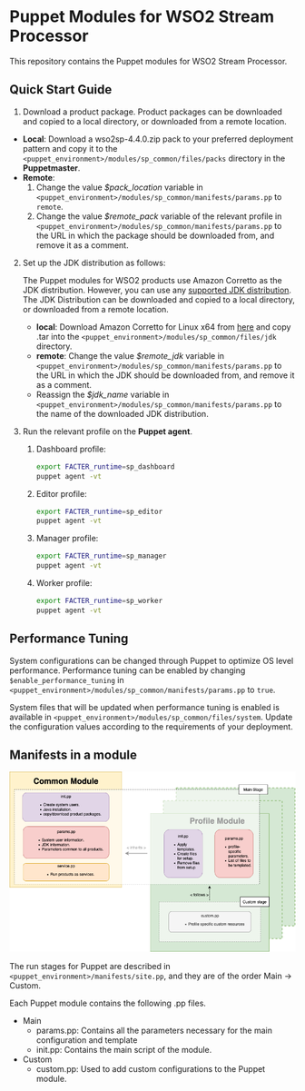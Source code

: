 # Puppet Modules for WSO2 Stream Processor

This repository contains the Puppet modules for WSO2 Stream Processor.

## Quick Start Guide
1. Download a product package. Product packages can be downloaded and copied to a local directory, or downloaded from a remote location.
  * **Local**: Download a wso2sp-4.4.0.zip pack to your preferred deployment pattern and copy it to the `<puppet_environment>/modules/sp_common/files/packs` directory in the **Puppetmaster**.
  * **Remote**: 
      1. Change the value *$pack_location* variable in `<puppet_environment>/modules/sp_common/manifests/params.pp` to `remote`.
      2. Change the value *$remote_pack* variable of the relevant profile in `<puppet_environment>/modules/sp_common/manifests/params.pp` to the URL in which the package should be downloaded from, and remove it as a comment.

2. Set up the JDK distribution as follows:

   The Puppet modules for WSO2 products use Amazon Corretto as the JDK distribution. However, you can use any [supported JDK distribution](https://docs.wso2.com/display/compatibility/Tested+Operating+Systems+and+JDKs). The JDK Distribution can be downloaded and copied to a local directory, or downloaded from a remote location.
     * **local**: Download Amazon Corretto for Linux x64 from [here](https://docs.aws.amazon.com/corretto/latest/corretto-8-ug/downloads-list.html) and copy .tar into the `<puppet_environment>/modules/sp_common/files/jdk` directory.
     * **remote**: Change the value *$remote_jdk* variable in `<puppet_environment>/modules/sp_common/manifests/params.pp` to the URL in which the JDK should be downloaded from, and remove it as a comment.
     * Reassign the *$jdk_name* variable in `<puppet_environment>/modules/sp_common/manifests/params.pp` to the name of the downloaded JDK distribution.
     
3. Run the relevant profile on the **Puppet agent**.
    1. Dashboard profile:
        ```bash
        export FACTER_runtime=sp_dashboard
        puppet agent -vt
        ```
    2. Editor profile:
       ```bash
       export FACTER_runtime=sp_editor
       puppet agent -vt
       ```
    3. Manager profile:
          ```bash
          export FACTER_runtime=sp_manager
          puppet agent -vt
          ```
    4. Worker profile:
         ```bash
         export FACTER_runtime=sp_worker
         puppet agent -vt
         ```
         
## Performance Tuning
System configurations can be changed through Puppet to optimize OS level performance. Performance tuning can be enabled by changing `$enable_performance_tuning` in `<puppet_environment>/modules/sp_common/manifests/params.pp` to `true`.

System files that will be updated when performance tuning is enabled is available in `<puppet_environment>/modules/sp_common/files/system`. Update the configuration values according to the requirements of your deployment.

## Manifests in a module

![Module architecture](images/module_architecture.png "Module architecture")

The run stages for Puppet are described in `<puppet_environment>/manifests/site.pp`, and they are of the order Main -> Custom.

Each Puppet module contains the following .pp files.
* Main
    * params.pp: Contains all the parameters necessary for the main configuration and template
    * init.pp: Contains the main script of the module.
* Custom
    * custom.pp: Used to add custom configurations to the Puppet module.
    